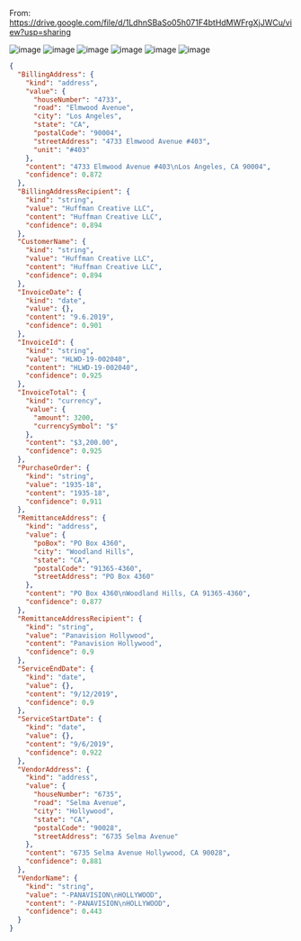 From: https://drive.google.com/file/d/1LdhnSBaSo05h071F4btHdMWFrgXjJWCu/view?usp=sharing

![image](https://user-images.githubusercontent.com/42508203/227657093-1a69df94-7578-4e65-87c0-e4943d4d04b9.png)
![image](https://user-images.githubusercontent.com/42508203/227657107-1ab55f54-96d3-4ea8-88f6-8098d0799848.png)
![image](https://user-images.githubusercontent.com/42508203/227657113-1efea26d-dc49-4e4a-9dbb-fe1929f3170c.png)
![image](https://user-images.githubusercontent.com/42508203/227657125-562c7cdb-fd9f-4962-8521-70a980a0476d.png)
![image](https://user-images.githubusercontent.com/42508203/227657132-151f9bbd-00a6-4f97-9251-989f27e8f4d1.png)
![image](https://user-images.githubusercontent.com/42508203/227657142-66066309-678f-417b-a4b5-c8e433fa4411.png)


```json
{
  "BillingAddress": {
    "kind": "address",
    "value": {
      "houseNumber": "4733",
      "road": "Elmwood Avenue",
      "city": "Los Angeles",
      "state": "CA",
      "postalCode": "90004",
      "streetAddress": "4733 Elmwood Avenue #403",
      "unit": "#403"
    },
    "content": "4733 Elmwood Avenue #403\nLos Angeles, CA 90004",
    "confidence": 0.872
  },
  "BillingAddressRecipient": {
    "kind": "string",
    "value": "Huffman Creative LLC",
    "content": "Huffman Creative LLC",
    "confidence": 0.894
  },
  "CustomerName": {
    "kind": "string",
    "value": "Huffman Creative LLC",
    "content": "Huffman Creative LLC",
    "confidence": 0.894
  },
  "InvoiceDate": {
    "kind": "date",
    "value": {},
    "content": "9.6.2019",
    "confidence": 0.901
  },
  "InvoiceId": {
    "kind": "string",
    "value": "HLWD-19-002040",
    "content": "HLWD-19-002040",
    "confidence": 0.925
  },
  "InvoiceTotal": {
    "kind": "currency",
    "value": {
      "amount": 3200,
      "currencySymbol": "$"
    },
    "content": "$3,200.00",
    "confidence": 0.925
  },
  "PurchaseOrder": {
    "kind": "string",
    "value": "1935-18",
    "content": "1935-18",
    "confidence": 0.911
  },
  "RemittanceAddress": {
    "kind": "address",
    "value": {
      "poBox": "PO Box 4360",
      "city": "Woodland Hills",
      "state": "CA",
      "postalCode": "91365-4360",
      "streetAddress": "PO Box 4360"
    },
    "content": "PO Box 4360\nWoodland Hills, CA 91365-4360",
    "confidence": 0.877
  },
  "RemittanceAddressRecipient": {
    "kind": "string",
    "value": "Panavision Hollywood",
    "content": "Panavision Hollywood",
    "confidence": 0.9
  },
  "ServiceEndDate": {
    "kind": "date",
    "value": {},
    "content": "9/12/2019",
    "confidence": 0.9
  },
  "ServiceStartDate": {
    "kind": "date",
    "value": {},
    "content": "9/6/2019",
    "confidence": 0.922
  },
  "VendorAddress": {
    "kind": "address",
    "value": {
      "houseNumber": "6735",
      "road": "Selma Avenue",
      "city": "Hollywood",
      "state": "CA",
      "postalCode": "90028",
      "streetAddress": "6735 Selma Avenue"
    },
    "content": "6735 Selma Avenue Hollywood, CA 90028",
    "confidence": 0.881
  },
  "VendorName": {
    "kind": "string",
    "value": "-PANAVISION\nHOLLYWOOD",
    "content": "-PANAVISION\nHOLLYWOOD",
    "confidence": 0.443
  }
}
```
